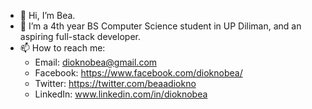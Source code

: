 - 👋 Hi, I’m Bea.
- 🌱 I’m a 4th year BS Computer Science student in UP Diliman, and an aspiring full-stack developer.
- 📫 How to reach me:
  - Email: dioknobea@gmail.com
  - Facebook: https://www.facebook.com/dioknobea/
  - Twitter: https://twitter.com/beaadiokno
  - LinkedIn: www.linkedin.com/in/dioknobea

<!---
beyatris/beyatris is a ✨ special ✨ repository because its `README.md` (this file) appears on your GitHub profile.
You can click the Preview link to take a look at your changes.
--->
